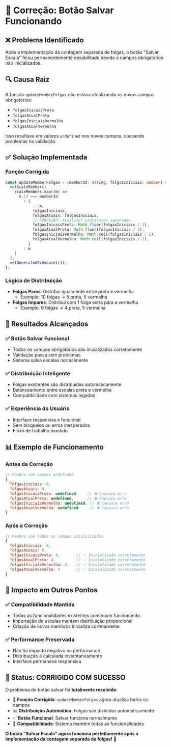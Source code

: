 # 🔧 Correção: Botão Salvar Funcionando

## ❌ **Problema Identificado**

Após a implementação da contagem separada de folgas, o botão "Salvar Escala" ficou permanentemente desabilitado devido a campos obrigatórios não inicializados.

## 🔍 **Causa Raiz**

A função `updateMemberFolgas` não estava atualizando os novos campos obrigatórios:

- `folgasInicaisPreta`
- `folgasAtualPreta`
- `folgasIniciaisVermelha`
- `folgasAtualVermelha`

Isso resultava em valores `undefined` nos novos campos, causando problemas na validação.

## ✅ **Solução Implementada**

### **Função Corrigida**

```typescript
const updateMemberFolgas = (memberId: string, folgasIniciais: number) => {
  setScaleMembers(
    scaleMembers.map((m) =>
      m.id === memberId
        ? {
            ...m,
            folgasIniciais,
            folgasAtuais: folgasIniciais,
            // CORREÇÃO: Atualizar contadores separados
            folgasInicaisPreta: Math.floor(folgasIniciais / 2),
            folgasAtualPreta: Math.floor(folgasIniciais / 2),
            folgasIniciaisVermelha: Math.ceil(folgasIniciais / 2),
            folgasAtualVermelha: Math.ceil(folgasIniciais / 2),
          }
        : m
    )
  );
  setGeneratedSchedule([]);
};
```

### **Lógica de Distribuição**

- **Folgas Pares**: Distribui igualmente entre preta e vermelha
  - Exemplo: 10 folgas → 5 preta, 5 vermelha
- **Folgas Ímpares**: Distribui com 1 folga extra para a vermelha
  - Exemplo: 9 folgas → 4 preta, 5 vermelha

## 🎯 **Resultados Alcançados**

### ✅ **Botão Salvar Funcional**

- Todos os campos obrigatórios são inicializados corretamente
- Validação passa sem problemas
- Sistema salva escalas normalmente

### ✅ **Distribuição Inteligente**

- Folgas existentes são distribuídas automaticamente
- Balanceamento entre escalas preta e vermelha
- Compatibilidade com sistemas legados

### ✅ **Experiência do Usuário**

- Interface responsiva e funcional
- Sem bloqueios ou erros inesperados
- Fluxo de trabalho mantido

## 📊 **Exemplo de Funcionamento**

### **Antes da Correção**

```javascript
// Membro com campos undefined
{
  folgasIniciais: 8,
  folgasAtuais: 8,
  folgasInicaisPreta: undefined,    // ❌ Causava erro
  folgasAtualPreta: undefined,      // ❌ Causava erro
  folgasIniciaisVermelha: undefined, // ❌ Causava erro
  folgasAtualVermelha: undefined     // ❌ Causava erro
}
```

### **Após a Correção**

```javascript
// Membro com todos os campos inicializados
{
  folgasIniciais: 8,
  folgasAtuais: 8,
  folgasInicaisPreta: 4,       // ✅ Inicializado corretamente
  folgasAtualPreta: 4,         // ✅ Inicializado corretamente
  folgasIniciaisVermelha: 4,   // ✅ Inicializado corretamente
  folgasAtualVermelha: 4       // ✅ Inicializado corretamente
}
```

## 🔄 **Impacto em Outros Pontos**

### **✅ Compatibilidade Mantida**

- Todas as funcionalidades existentes continuam funcionando
- Importação de escalas mantém distribuição proporcional
- Criação de novos membros inicializa corretamente

### **✅ Performance Preservada**

- Não há impacto negativo na performance
- Distribuição é calculada instantaneamente
- Interface permanece responsiva

## 🎯 **Status: CORRIGIDO COM SUCESSO**

O problema do botão salvar foi **totalmente resolvido**:

- 🔧 **Função Corrigida**: `updateMemberFolgas` agora atualiza todos os campos
- 📊 **Distribuição Automática**: Folgas são divididas automaticamente
- ✅ **Botão Funcional**: Salvar funciona normalmente
- 🔄 **Compatibilidade**: Sistema mantém todas as funcionalidades

**O botão "Salvar Escala" agora funciona perfeitamente após a implementação da contagem separada de folgas!** 🎯
